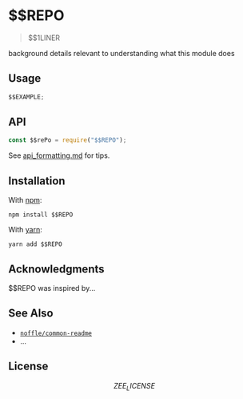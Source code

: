 <!-- ! Replace $$REPO with repository name -->

# $$REPO

> $$1LINER

background details relevant to understanding what this module does

## Usage

```javascript
$$EXAMPLE;
```

## API

```js
const $$rePo = require("$$REPO");
```

See [api_formatting.md](api_formatting.md) for tips.

## Installation

With [npm](https://npmjs.org/):

```shell
npm install $$REPO
```

With [yarn](https://yarnpkg.com/en/):

```shell
yarn add $$REPO
```

## Acknowledgments

$$REPO was inspired by...

## See Also

- [`noffle/common-readme`](https://github.com/noffle/common-readme)
- ...

## License

$$ZEE_LICENSE
$$
